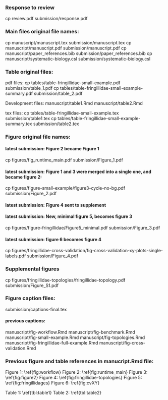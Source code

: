 ### Response to review

cp review.pdf submission/response.pdf

### Main files original file names:

cp manuscript/manuscript.tex submission/manuscript.tex
cp manuscript/manuscript.pdf submission/manuscript.pdf
cp manuscript/paper_references.bib submission/paper_references.bib
cp manuscript/systematic-biology.csl submission/systematic-biology.csl

### Table original files:

pdf files:
    cp tables/table-fringillidae-small-example.pdf submission/table_1.pdf
    cp tables/table-fringillidae-small-example-summary.pdf submission/table_2.pdf

Development files:
    manuscript/table1.Rmd
    manuscript/table2.Rmd

tex files:
    cp tables/table-fringillidae-small-example.tex submission/table1.tex
    cp tables/table-fringillidae-small-example-summary.tex submission/table2.tex


### Figure original file names:

#### latest submission: Figure 2 became Figure 1
cp figures/fig_runtime_main.pdf submission/Figure_1.pdf

#### latest submission: Figure 1 and 3 were merged into a single one, and became figure 2:
cp figures/figure-small-example/figure3-cycle-no-bg.pdf submission/Figure_2.pdf

#### latest submission: Figure 4 sent to supplement

#### latest submission: New, minimal figure 5, becomes figure 3
cp figures/figure-fringillidae/Figure5_minimal.pdf submission/Figure_3.pdf

#### latest submission: figure 6 becomes figure 4
cp figures/fringillidae-cross-validation/fig-cross-validation-xy-plots-single-labels.pdf submission/Figure_4.pdf

### Supplemental figures

cp figures/fringillidae-topologies/fringillidae-topology.pdf submission/Figure_S1.pdf


### Figure caption files:

submission/captions-final.tex

#### previous captions:
manuscript/fig-workflow.Rmd
manuscript/fig-benchmark.Rmd
manuscript/fig-small-example.Rmd
manuscript/fig-topologies.Rmd
manuscript/fig-fringillidae-full-example.Rmd
manuscript/fig-cross-validation.Rmd


### Previous figure and table references in manucript.Rmd file:

  Figure 1: \ref{fig:workflow}
  Figure 2: \ref{fig:runtime_main}
  Figure 3: \ref{fig:figure2}
  Figure 4: \ref{fig:fringillidae-topologies}
  Figure 5: \ref{fig:fringillidages} 
  Figure 6: \ref{fig:cvXY}
  
  Table 1: \ref{tbl:table1}
  Table 2: \ref{tbl:table2}


